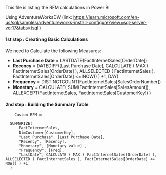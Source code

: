 This file is listing the RFM calculations in Power BI

Using AdventureWorksDW (link: https://learn.microsoft.com/en-us/sql/samples/adventureworks-install-configure?view=sql-server-ver17&tabs=tsql )

#### 1st step : Creatinng Basic Calculations

We need to Calculate the following Measures: 

* **Last Purchase Date** = LASTDATE(FactInternetSales[OrderDate])
* **Recency** = DATEDIFF([Last Purchase Date], CALCULATE ( MAX ( FactInternetSales[OrderDate] ), ALLSELECTED ( FactInternetSales ), FactInternetSales[OrderDate] <= NOW() ) +1, DAY)
* **Frequency** = DISTINCTCOUNT(FactInternetSales[SalesOrderNumber])
* **Monetary** = CALCULATE(
              SUM(FactInternetSales[SalesAmount]), 
              ALLEXCEPT(FactInternetSales, FactInternetSales[CustomerKey]) )

#### 2nd step : Building the Summary Table
        Custom RFM = 
      
      SUMMARIZE(
          FactInternetSales, 
          DimCustomer[CustomerKey], 
          "Last Purchase", [Last Purchase Date],
          "Recency", [Recency], 
          "Monetary", [Monetary value] ,
          "Frequency", [Freq],
          "LastDate", CALCULATE ( MAX ( FactInternetSales[OrderDate] ), ALLSELECTED ( FactInternetSales ), FactInternetSales[OrderDate] <= NOW() ) +1
      )
